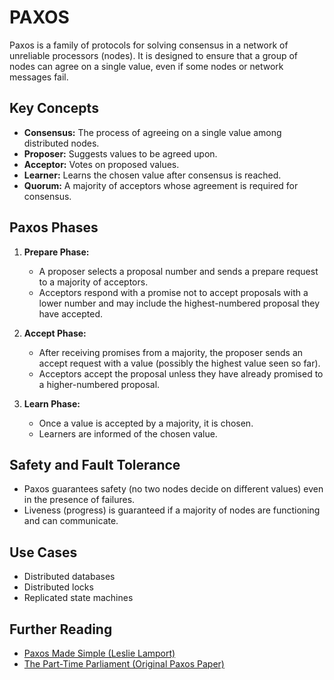 # PAXOS

Paxos is a family of protocols for solving consensus in a network of unreliable processors (nodes). It is designed to ensure that a group of nodes can agree on a single value, even if some nodes or network messages fail.

## Key Concepts

- **Consensus:** The process of agreeing on a single value among distributed nodes.
- **Proposer:** Suggests values to be agreed upon.
- **Acceptor:** Votes on proposed values.
- **Learner:** Learns the chosen value after consensus is reached.
- **Quorum:** A majority of acceptors whose agreement is required for consensus.

## Paxos Phases

1. **Prepare Phase:**  
   - A proposer selects a proposal number and sends a prepare request to a majority of acceptors.
   - Acceptors respond with a promise not to accept proposals with a lower number and may include the highest-numbered proposal they have accepted.

2. **Accept Phase:**  
   - After receiving promises from a majority, the proposer sends an accept request with a value (possibly the highest value seen so far).
   - Acceptors accept the proposal unless they have already promised to a higher-numbered proposal.

3. **Learn Phase:**  
   - Once a value is accepted by a majority, it is chosen.
   - Learners are informed of the chosen value.

## Safety and Fault Tolerance

- Paxos guarantees safety (no two nodes decide on different values) even in the presence of failures.
- Liveness (progress) is guaranteed if a majority of nodes are functioning and can communicate.

## Use Cases

- Distributed databases
- Distributed locks
- Replicated state machines

## Further Reading

- [Paxos Made Simple (Leslie Lamport)](https://lamport.azurewebsites.net/pubs/paxos-simple.pdf)
- [The Part-Time Parliament (Original Paxos Paper)](https://lamport.azurewebsites.net/pubs/lamport-paxos.pdf)
